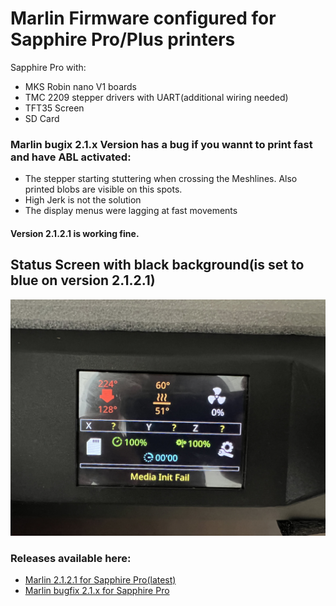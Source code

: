 # Marlin Firmware configured for Sapphire Pro/Plus printers
Sapphire Pro with:
- MKS Robin nano V1 boards
- TMC 2209 stepper drivers with UART(additional wiring needed)
- TFT35 Screen
- SD Card

### Marlin bugix 2.1.x Version has a bug if you wannt to print fast and have ABL activated:
- The stepper starting stuttering when crossing the Meshlines. Also printed blobs are visible on this spots.
- High Jerk is not the solution
- The display menus were lagging at fast movements
#### Version 2.1.2.1 is working fine.

## Status Screen with black background(is set to blue on version 2.1.2.1)

![alt text](https://github.com/Discharge87/Marlin_for_Sapphire/blob/main/Sapphire_status_display.jpg)


### Releases available here:
- [Marlin 2.1.2.1 for Sapphire Pro(latest)](https://github.com/Discharge87/Marlin_for_Sapphire/releases/tag/Version_Sapphire_2.1.2.1)
- [Marlin bugfix 2.1.x for Sapphire Pro](https://github.com/Discharge87/Marlin_for_Sapphire/releases/tag/Version_Sapphire_bugfix_2.1.x)
